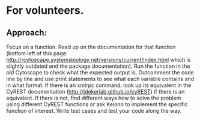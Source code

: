 # For volunteers.

## Approach:

Focus on a function. Read up on the documentation for that function (bottom left of this page: http://rcytoscape.systemsbiology.net/versions/current/index.html which is slightly outdated and the package documentation). Run the function in the old Cytoscape to check what the expected output is. Outcomment the code line by line and use print statements to see what each variable contains and in what format. If there is an xmlrpc command, look up its equivalent in the CyREST documentation (http://idekerlab.github.io/cyREST) if there is an equivalent. If there is not, find different ways how to solve the problem using different CyREST functions or ask Keiono to implement the specific function of interest.
Write test cases and test your code along the way.

